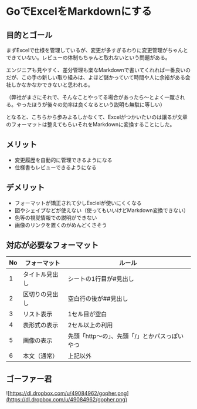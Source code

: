 # GoでExcelをMarkdownにする


## 目的とゴール

まずExcelで仕様を管理しているが、変更が多すぎるわりに変更管理がちゃんとできていない。レビューの体制もちゃんと取れないという問題がある。

エンジニアも見やすく、差分管理も楽なMarkdownで書いてくれれば一番良いのだが、この手の新しい取り組みは、よほど儲かっていて時間や人に余裕がある会社しかなかなかできないと思われる。

（弊社がまさにそれで、そんなことやってる場合があったら〜とよく一蹴される。やったほうが後々の効率は良くなるという説明も無駄に等しい）

となると、こちらから歩みよるしかなくて、Excelがつかいたいのは譲るが文章のフォーマットは整えてもらいそれをMarkdownに変換することにした。


## メリット

- 変更履歴を自動的に管理できるようになる
- 仕様書もレビューできるようになる

## デメリット

- フォーマットが矯正されて少しExclelが使いにくくなる
- 図やシェイプなどが使えない（使ってもいいけどMarkdown変換できない）
- 色等の視覚情報での説明ができない
- 画像のリンクを置くのがめんどくさそう

## 対応が必要なフォーマット

|No|フォーマット|ルール|
| --- | --- | --- |
|1|タイトル見出し|シートの1行目が#見出し|
|2|区切りの見出し|空白行の後が##見出し|
|3|リスト表示|1セル目が空白|
|4|表形式の表示|2セル以上の利用|
|5|画像の表示|先頭「http〜の」、先頭「/」とかパスっぽいやつ|
|6|本文（通常）|上記以外|

## ゴーファー君

![https://dl.dropbox.com/u/49084962/gopher.png](https://dl.dropbox.com/u/49084962/gopher.png)

